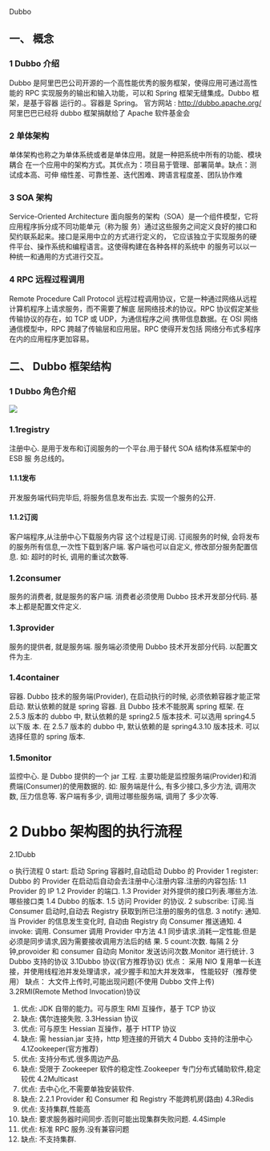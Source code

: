 Dubbo

## 一、 概念

### 1 Dubbo 介绍

Dubbo 是阿里巴巴公司开源的一个高性能优秀的服务框架，使得应用可通过高性能的
RPC 实现服务的输出和输入功能，可以和 Spring 框架无缝集成。Dubbo 框架，是基于容器
运行的.。容器是 Spring。
官方网站 : http://dubbo.apache.org/
阿里巴巴已经将 dubbo 框架捐献给了 Apache 软件基金会

### 2 单体架构

单体架构也称之为单体系统或者是单体应用。就是一种把系统中所有的功能、模块耦合
在一个应用中的架构方式。其优点为：项目易于管理、部署简单。缺点：测试成本高、可伸
缩性差、可靠性差、迭代困难、跨语言程度差、团队协作难

### 3 SOA 架构

 Service-Oriented Architecture
面向服务的架构（SOA）是一个组件模型，它将应用程序拆分成不同功能单元（称为服
务）通过这些服务之间定义良好的接口和契约联系起来。接口是采用中立的方式进行定义的，
它应该独立于实现服务的硬件平台、操作系统和编程语言。这使得构建在各种各样的系统中
的服务可以以一种统一和通用的方式进行交互。

### 4 RPC 远程过程调用 

Remote Procedure Call Protocol
远程过程调用协议，它是一种通过网络从远程计算机程序上请求服务，而不需要了解底
层网络技术的协议。RPC 协议假定某些传输协议的存在，如 TCP 或 UDP，为通信程序之间
携带信息数据。在 OSI 网络通信模型中，RPC 跨越了传输层和应用层。RPC 使得开发包括
网络分布式多程序在内的应用程序更加容易。

## 二、 Dubbo 框架结构

### 1 Dubbo 角色介绍

![](https://sumomoriaty.oss-cn-beijing.aliyuncs.com/markdown/20190810151800.png)

### 1.1registry

注册中心. 是用于发布和订阅服务的一个平台.用于替代 SOA 结构体系框架中的 ESB 服
务总线的。

#### 1.1.1发布

开发服务端代码完毕后, 将服务信息发布出去. 实现一个服务的公开.

#### 1.1.2订阅

客户端程序,从注册中心下载服务内容 这个过程是订阅.
订阅服务的时候, 会将发布的服务所有信息,一次性下载到客户端.
客户端也可以自定义, 修改部分服务配置信息. 如: 超时的时长, 调用的重试次数等.

### 1.2consumer

服务的消费者, 就是服务的客户端.
消费者必须使用 Dubbo 技术开发部分代码. 基本上都是配置文件定义.

### 1.3provider

服务的提供者, 就是服务端.
服务端必须使用 Dubbo 技术开发部分代码. 以配置文件为主.

### 1.4container

容器. Dubbo 技术的服务端(Provider), 在启动执行的时候, 必须依赖容器才能正常启动.
默认依赖的就是 spring 容器. 且 Dubbo 技术不能脱离 spring 框架.
在 2.5.3 版本的 dubbo 中, 默认依赖的是 spring2.5 版本技术. 可以选用 spring4.5 以下版
本.
在 2.5.7 版本的 dubbo 中, 默认依赖的是 spring4.3.10 版本技术. 可以选择任意的 spring
版本.

### 1.5monitor

监控中心. 是 Dubbo 提供的一个 jar 工程.
主要功能是监控服务端(Provider)和消费端(Consumer)的使用数据的. 如: 服务端是什么,
有多少接口,多少方法, 调用次数, 压力信息等. 客户端有多少, 调用过哪些服务端, 调用了
多少次等.

# 2 Dubbo 架构图的执行流程

2.1Dubb

o 执行流程
0 start: 启动 Spring 容器时,自动启动 Dubbo 的 Provider
1 register: Dubbo 的 Provider 在启动后自动会去注册中心注册内容.注册的内容包括:
1.1 Provider 的 IP
1.2 Provider 的端口.
1.3 Provider 对外提供的接口列表.哪些方法.哪些接口类
1.4 Dubbo 的版本.
1.5 访问 Provider 的协议.
2 subscribe: 订阅.当 Consumer 启动时,自动去 Registry 获取到所已注册的服务的信息.
3 notify: 通知.当 Provider 的信息发生变化时, 自动由 Registry 向 Consumer 推送通知.
4 invoke: 调用. Consumer 调用 Provider 中方法
4.1 同步请求.消耗一定性能.但是必须是同步请求,因为需要接收调用方法后的结
果.
5 count:次数. 每隔 2 分钟,provoider 和 consumer 自动向 Monitor 发送访问次数.Monitor
进行统计.
3 Dubbo 支持的协议
3.1Dubbo 协议(官方推荐协议)
优点：
采用 NIO 复用单一长连接，并使用线程池并发处理请求，减少握手和加大并发效率，
性能较好（推荐使用）
缺点：
大文件上传时,可能出现问题(不使用 Dubbo 文件上传)
3.2RMI(Remote Method Invocation)协议
1) 优点:
JDK 自带的能力。可与原生 RMI 互操作，基于 TCP 协议
2) 缺点:
偶尔连接失败.
3.3Hessian 协议
1) 优点:
可与原生 Hessian 互操作，基于 HTTP 协议
2) 缺点:
需 hessian.jar 支持，http 短连接的开销大
4 Dubbo 支持的注册中心
4.1Zookeeper(官方推荐)
1) 优点:
支持分布式.很多周边产品.
2) 缺点:
受限于 Zookeeper 软件的稳定性.Zookeeper 专门分布式辅助软件,稳定较优
4.2Multicast
1) 优点:
去中心化,不需要单独安装软件.
2) 缺点:
2.2.1 Provider 和 Consumer 和 Registry 不能跨机房(路由)
4.3Redis
1) 优点:
支持集群,性能高
2) 缺点:
要求服务器时间同步.否则可能出现集群失败问题.
4.4Simple
1) 优点:
标准 RPC 服务.没有兼容问题
2) 缺点:
不支持集群.
